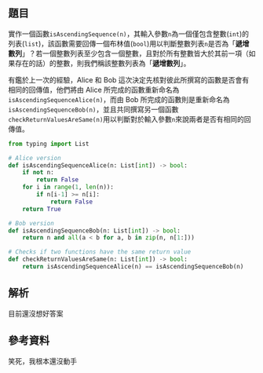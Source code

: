 ## 題目
實作一個函數`isAscendingSequence(n)`，其輸入參數`n`為一個僅包含整數(`int`)的列表(`list`)，該函數需要回傳一個布林值(`bool`)用以判斷整數列表`n`是否為「**遞增數列**」？若一個整數列表至少包含一個整數，且對於所有整數皆大於其前一項（如果存在的話）的整數，則我們稱該整數列表為「**遞增數列**」。

有鑑於上一次的經驗，Alice 和 Bob 這次決定先核對彼此所撰寫的函數是否會有相同的回傳值，他們將由 Alice 所完成的函數重新命名為`isAscendingSequenceAlice(n)`，而由 Bob 所完成的函數則是重新命名為`isAscendingSequenceBob(n)`，並且共同撰寫另一個函數`checkReturnValuesAreSame(n)`用以判斷對於輸入參數`n`來說兩者是否有相同的回傳值。

```python
from typing import List

# Alice version
def isAscendingSequenceAlice(n: List[int]) -> bool:
    if not n:
        return False
    for i in range(1, len(n)):
        if n[i-1] >= n[i]:
            return False
    return True

# Bob version
def isAscendingSequenceBob(n: List[int]) -> bool:
    return n and all(a < b for a, b in zip(n, n[1:]))

# Checks if two functions have the same return value
def checkReturnValuesAreSame(n: List[int]) -> bool:
    return isAscendingSequenceAlice(n) == isAscendingSequenceBob(n)
```

## 解析

目前還沒想好答案

## 參考資料

笑死，我根本還沒動手